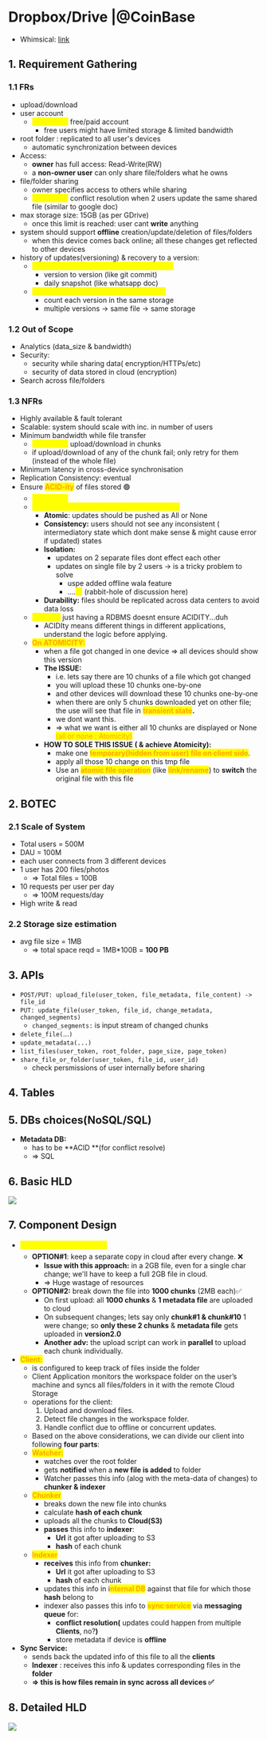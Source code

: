 # Dropbox/Drive |@CoinBase

* Whimsical: [link](https://whimsical.com/dropbox-Pxo3WmfgEvHq4MXhYeme84)

## 1. Requirement Gathering&#x20;

### 1.1 FRs

* upload/download
* user account
  * <mark style="color:yellow;">**->Discuss:**</mark> free/paid account
    * free users might have limited storage & limited bandwidth
* root folder : replicated to all user's devices
  * automatic synchronization between devices
* Access:
  * **owner** has full access: Read-Write(RW)
  * a **non-owner user** can only share file/folders what he owns
* file/folder sharing
  * owner specifies access to others while sharing
  * <mark style="color:yellow;">**->Discuss:**</mark> conflict resolution when 2 users update the same shared file (similar to google doc)
* max storage size: 15GB (as per GDrive)
  * once this limit is reached: user cant **write** anything
* system should support **offline** creation/update/deletion of files/folders
  * when this device comes back online; all these changes get reflected to other devices
* history of updates(versioning) & recovery to a version:
  * <mark style="color:yellow;">**->Several ways to do versioning possible:**</mark>
    * version to version (like git commit)
    * daily snapshot (like whatsapp doc)
  * <mark style="color:yellow;">**->How do determine max\_storage\_size:**</mark>
    * count each version in the same storage
    * multiple versions -> same file -> same storage

### 1.2 Out of Scope

* Analytics (data\_size & bandwidth)
* Security:
  * security while sharing data( encryption/HTTPs/etc)
  * security of data stored in cloud (encryption)
* Search across file/folders

### 1.3 NFRs

* Highly available & fault tolerant
* Scalable: system should scale with inc. in number of users
* Minimum bandwidth while file transfer
  * <mark style="color:yellow;">**->Discuss:**</mark> upload/download in chunks
  * if upload/download of any of the chunk fail; only retry for them (instead of the whole file)
* Minimum latency in cross-device synchronisation
* Replication Consistency: eventual&#x20;
* Ensure <mark style="color:orange;">**ACID-ity**</mark> of files stored 🟢
  * <mark style="color:yellow;">**->Discuss:**</mark>&#x20;
  * <mark style="color:yellow;">**what does ACID means in case of Dropbox?**</mark>
    * **Atomic**: updates should be pushed as All or None
    * **Consistency:** users should not see any inconsistent ( intermediatory state which dont make sense & might cause error if updated) states
    * **Isolation:**&#x20;
      * updates on 2 separate files dont effect each other
      * updates on single file by 2 users -> is a tricky problem to solve
        * uspe added offline wala feature&#x20;
        * ....<mark style="color:yellow;">**->**</mark> (rabbit-hole of discussion here)
    * **Durability:** files should be replicated across data centers to avoid data loss
  * <mark style="color:yellow;">**->NOTE:**</mark> just having a RDBMS doesnt ensure ACIDITY...duh
    * ACIDIty means different things in different applications, understand the logic before applying.
  * <mark style="color:orange;">**On ATOMICITY:**</mark>
    * when a file got changed in one device => all devices should show this version
    * **The ISSUE:**
      * i.e. lets say there are 10 chunks of a file which got changed
      * you will upload these 10 chunks one-by-one&#x20;
      * and other devices will download these 10 chunks one-by-one
      * when there are only 5 chunks downloaded yet on other file; the use will see that file in <mark style="color:orange;">**transient state**</mark>**.**
      * we dont want this.
      * \=> what we want is either all 10 chunks are displayed or None <mark style="color:orange;">(all or none : Atomicity)</mark>
    * **HOW TO SOLE THIS ISSUE ( & achieve Atomicity):**
      * make one <mark style="color:orange;">**temporary(hidden from user) file on client side**</mark>.
      * apply all those 10 change on this tmp file
      * Use an <mark style="color:orange;">**atomic file operation**</mark> (like <mark style="color:orange;">**link/rename**</mark>) to **switch** the original file with this file



## 2. BOTEC

### 2.1 Scale of System

* Total users = 500M
* DAU = 100M
* each user connects from 3 different devices
* 1 user has 200 files/photos
  * \=> Total files = 100B
* 10 requests per user per day
  * \=> 100M requests/day
* High write & read

### 2.2 Storage size estimation

* avg file size = 1MB
  * \=> total space reqd = 1MB\*100B = **100 PB**

## 3. APIs

* `POST/PUT: upload_file(user_token, file_metadata, file_content) -> file_id`
* `PUT: update_file(user_token, file_id, change_metadata, changed_segments)`
  * `changed_segments:` is input stream of changed chunks
* `delete_file(`...`)`
* `update_metadata(...)`
* `list_files(user_token, root_folder, page_size, page_token)`
* `share_file_or_folder(user_token, file_id, user_id)`&#x20;
  * check persmissions of user internally before sharing

## 4. Tables

## 5. DBs choices(NoSQL/SQL)

* **Metadata DB:**
  * has to be \*\*ACID \*\*(for conflict resolve)
  * \=> SQL

## 6. Basic HLD

![](../../.gitbook/assets/screenshot-2021-08-28-at-7.17.52-pm.png)



## 7. Component Design

* <mark style="color:yellow;">**How versioning works?🟢**</mark>
  * **OPTION#1**: keep a separate copy in cloud after every change. ❌
    * **Issue with this approach:** in a 2GB file, even for a single char change; we'll have to keep a full 2GB file in cloud.&#x20;
    * \=> Huge wastage of resources
  * **OPTION#2:** break down the file into **1000 chunks** (2MB each)✅
    * On first upload: all **1000 chunks**  & **1 metadata file** are uploaded to cloud
    * On subsequent changes; lets say only **chunk#1 & chunk#10** 1 were change; so **only these 2 chunks** & **metadata file** gets uploaded in **version2.0**
    * **Another adv:** the upload script can work in **parallel** to upload each chunk individually.
* <mark style="color:orange;">**Client:**</mark>
  * is configured to keep track of files inside the folder
  * Client Application monitors the workspace folder on the user’s machine and syncs all files/folders in it with the remote Cloud Storage
  * operations for the client:
    1. Upload and download files.
    2. Detect file changes in the workspace folder.
    3. Handle conflict due to offline or concurrent updates.
  * Based on the above considerations, we can divide our client into following **four parts**:
  * <mark style="color:orange;">**Watcher:**</mark>
    * watches over the root folder
    * gets **notified** when a **new file is added** to folder
    * Watcher passes this info (alog with the meta-data of changes) to **chunker & indexer**
  * <mark style="color:orange;">**Chunker**</mark>
    * breaks down the new file into chunks
    * calculate **hash of each chunk**
    * uploads all the chunks to **Cloud(S3)**
    * **passes** this info to **indexer**:
      * **Url** it got after uploading to S3
      * **hash** of each chunk
  * <mark style="color:orange;">**Indexer**</mark>
    * **receives** this info from **chunker:**
      * **Url** it got after uploading to S3
      * **hash** of each chunk
    * updates this info in i<mark style="color:orange;">**nternal DB**</mark> against that file for which those **hash** belong to
    * indexer also passes this info to <mark style="color:orange;">**sync service**</mark> via **messaging queue** for:
      * **conflict resolution(** updates could happen from multiple **Clients**, no?**)**
      * store metadata if device is **offline**
* **Sync Service:**
  * sends back the updated info of this file to all the **clients**
  * **Indexer** : receives this info & updates corresponding files in the **folder**
  * **=> this is how files remain in sync across all devices ✅**&#x20;

## 8. Detailed HLD

![](../../.gitbook/assets/screenshot-2021-08-28-at-7.17.59-pm.png)

##

